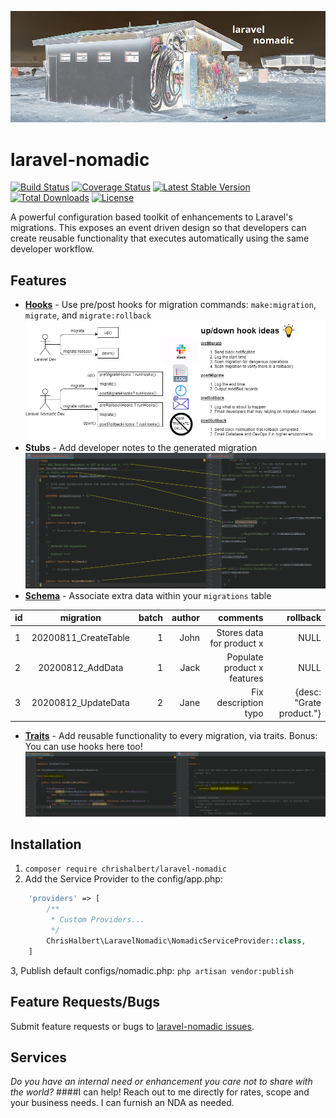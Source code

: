 ![Laravel Nomadic Header](./docs/NomadLife.png)
# laravel-nomadic
[![Build Status](https://travis-ci.org/chrishalbert/laravel-nomadic.svg?branch=master)](https://travis-ci.org/chrishalbert/laravel-nomadic)
[![Coverage Status](https://coveralls.io/repos/github/chrishalbert/laravel-nomadic/badge.svg?branch=master)](https://coveralls.io/github/chrishalbert/laravel-nomadic?branch=master)
[![Latest Stable Version](https://poser.pugx.org/chrishalbert/laravel-nomadic/v/stable)](https://packagist.org/packages/chrishalbert/laravel-nomadic)
[![Total Downloads](https://poser.pugx.org/chrishalbert/laravel-nomadic/downloads)](https://packagist.org/packages/chrishalbert/laravel-nomadic)
[![License](https://poser.pugx.org/chrishalbert/laravel-nomadic/license)](https://packagist.org/packages/chrishalbert/laravel-nomadic)

A powerful configuration based toolkit of enhancements to Laravel's migrations. This exposes an event driven design so that developers can create reusable functionality that executes automatically using the same developer workflow.

## Features
* [**Hooks**](docs/NomadicHooks.md) - Use pre/post hooks for migration commands: `make:migration`, `migrate`, and `migrate:rollback`
![Up Down Hook Ideas](./docs/LaravelNomadic-upDownHooks.png)
* **Stubs** - Add developer notes to the generated migration
![Stub Migrations](./docs/LaravelNomadic-Stub.PNG)
* [**Schema**](docs/NomadicSchema.md) - Associate extra data within your `migrations` table

| id |  migration          | batch | author | comments                   | rollback |
|----|:-------------------:|------:|-------:|---------------------------:|-----------:|
| 1  | 20200811_CreateTable| 1     | John   | Stores data for product x  | NULL                    |
| 2  | 20200812_AddData    | 1     | Jack   | Populate product x features| NULL                    |
| 3  | 20200812_UpdateData | 2     | Jane   | Fix description typo       | {desc: "Grate product."}|

* [**Traits**](docs/NomadicTraits.md) - Add reusable functionality to every migration, via traits. Bonus: You can use hooks here too!
![Using Traits](./docs/LaravelNomadic-Trait.PNG)

## Installation
1. ```composer require chrishalbert/laravel-nomadic```
2. Add the Service Provider to the config/app.php:
```php
    'providers' => [
        /**
         * Custom Providers...
         */
        ChrisHalbert\LaravelNomadic\NomadicServiceProvider::class,        
    ]
```
3, Publish default configs/nomadic.php: ```php artisan vendor:publish```

## Feature Requests/Bugs
   Submit feature requests or bugs to [laravel-nomadic issues](https://github.com/chrishalbert/laravel-nomadic/issues).
   
## Services
_Do you have an internal need or enhancement you care not to share with the world?_
####I can help! 
Reach out to me directly for rates, scope and your business needs. I can furnish an NDA as needed. 